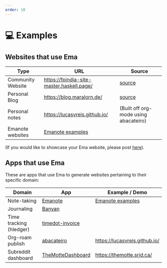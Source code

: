 ```yaml
---
order: 10
---
```


# 💻 Examples 

## Websites that use Ema

| Type              | URL                                                  | Source                                            |
| ----------------- | ---------------------------------------------------- | ------------------------------------------------- |
| Community Website | https://fpindia-site-master.haskell.page/            | [source](https://github.com/fpindia/fpindia-site) |
| Personal Blog     | https://blog.maralorn.de/                            | [source](https://git.maralorn.de/blog)            |
| Personal notes    | https://lucasvreis.github.io/                        | (Built off org-mode using abacateiro)             |
| Emanote websites  | [Emanote examples](https://emanote.srid.ca/examples) |                                                   |

(If you would like to showcase your Ema website, please post [here](https://github.com/EmaApps/ema/discussions/new?category=show-and-tell)).

## Apps that use Ema

These are apps that use Ema to generate websites pertaining to their specific domain:


| Domain                  | App                                                            | Example / Demo                                       |
| ----------------------- | -------------------------------------------------------------- | ---------------------------------------------------- |
| Note-taking             | [Emanote](https://emanote.srid.ca/)                            | [Emanote examples](https://emanote.srid.ca/examples) |
| Journaling              | [Banyan](https://github.com/srid/banyan)                       |                                                      |
| Time tracking (hledger) | [timedot-invoice](https://github.com/EmaApps/timedot-invoice)  |                                                      |
| Org-roam publish        | [abacateiro](https://github.com/lucasvreis/abacateiro)         | https://lucasvreis.github.io/                        |
| Subreddit dashboard     | [TheMotteDashboard](https://github.com/srid/TheMotteDashboard) | https://themotte.srid.ca/                            |
